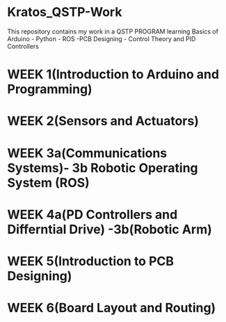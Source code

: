 # Kratos_QSTP-Work
This repository contains my work in  a QSTP PROGRAM  learning  Basics of  Arduino - Python - ROS  -PCB Designing  - Control Theory and  PID Controllers

# WEEK 1(Introduction to Arduino and Programming) 
# WEEK 2(Sensors and Actuators)
# WEEK 3a(Communications Systems)- 3b Robotic Operating System (ROS)
# WEEK 4a(PD Controllers and Differntial Drive) -3b(Robotic Arm)
# WEEK 5(Introduction to PCB Designing)
# WEEK 6(Board Layout and Routing) 
